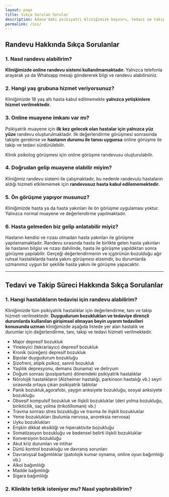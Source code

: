 ```yaml
---
layout: page
title: Sıkça Sorulan Sorular
description: Adana'daki psikiyatri kliniğimize başvuru, tedavi ve takip süreçleri ile ilgili sıkça sorulan soruların yanıtlarına buradan ulaşabilirsiniz.
permalink: /sss/
---
```

## Randevu Hakkında Sıkça Sorulanlar
### 1. Nasıl randevu alabilirim?
**Kliniğimizde online randevu sistemi kullanılmamaktadır.** Yalnızca telefonla arayarak ya da Whatsapp mesajı göndererek bilgi ve randevu alabilirsiniz.

### 2. Hangi yaş grubuna hizmet veriyorsunuz?
Kliniğimizde 18 yaş altı hasta kabul edilmemekte **yalnızca yetişkinlere hizmet verilmektedir.** 

### 3. Online muayene imkanı var mı?
Psikiyatrik muayene için **ilk kez gelecek olan hastalar için yalnızca yüz yüze** randevu oluşturulmaktadır. İlk değerlendirme görüşmesi sonrasında takipte gerekirse ve **hastanın durumu ile tanısı uygunsa** online görüşme ile takip ve tedavi sürdürülebilir.

Klinik psikolog görüşmesi için online görüşme randevusu oluşturulabilir.

### 4. Doğrudan gelip muayene olabilir miyim?
Kliniğimiz randevu sistemi ile çalışmaktadır, bu nedenle randevulu hastaların aldığı hizmeti etkilememek için **randevusuz hasta kabul edilememektedir.** 

### 5. Ön görüşme yapıyor musunuz?
Kliniğimizde hasta ya da hasta yakınları ile ön görüşme uygulaması yoktur. Yalnızca normal muayene ve değerlendirme yapılmaktadır.

### 6. Hasta gelmeden biz gelip anlatabilir miyiz?
Hastanın kendisi ve rızası olmadan hasta yakınları ile görüşme yapılamamaktadır. Randevu sırasında hasta ile birlikte gelen hasta yakınları ile hastanın bilgisi ve rızası dahilinde, hasta ile görüşme yapıldıktan sonra görüşme yapılabilir. Gerçeği değerlendirmenin ve içgörünün bozulduğu ağır ruhsal hastalıklarda hasta yakını görüşmesi elzemdir, bu durumlarda uzmanımız uygun bir şekilde hasta yakını ile görüşme yapacaktır. 

<hr>

## Tedavi ve Takip Süreci Hakkında Sıkça Sorulanlar
### 1. Hangi hastalıkların tedavisi için randevu alabilirim?
Kliniğimizde tüm psikiyatrik hastalıklar için değerlendirme, tanı ve takip hizmeti verilmektedir. **Duygudurum bozuklukları ve tedaviye dirençli durumlarda kullanılan girişimsel olmayan beyin uyarım tedavileri konusunda uzman** kliniğimizde aşağıda listede yer alan hastalık ve durumlar için değerlendirme, tanı, takip ve tedavi hizmeti verilmektedir.

*  Major depresif bozukluk
*  Yineleyici (tekrarlayıcı) depresif bozukluk
*  Kronik (süreğen) depresif bozukluk
*  Bipolar duygudurum bozukluğu
*  Şizofreni, atipik psikoz, sanrılı bozukluk
*  Yaşlılık depresyonu, demans (bunama) ve deliryum
*  Doğum sonrası (postpartum) dönemdeki psikiyatrik hastalıklar
*  Nörolojik hastalıkların (Alzheimer hastalığı, parkinson hastalığı vb.) seyri sırasında ortaya çıkan psikiyatrik tablolar
*  Panik bozukluk,agorafobi, yaygın anksiyete bozukluğu, sosyal anksiyete bozukluğu
*  Obsesif kompulsif bozukluk ve ilişkili bozukluklar (deri yolma bozukluğu, birikticilik, saç yolma (trikotillomani) vb.)
*  Travma sonrası stres bozukluğu ve travma ile ilişkili bozukluklar
*  Yeme bozuklukları (bulumia nervosa, anoreksia nervosa)
*  Uyku bozuklukları
*  Erişkin dikkat eksikliği ve hiperaktivite bozukluğu
*  Somatizasyon bozukluğu ve bedensel belirti ilişkili bozukluklar
*  Konversiyon bozukluğu
*  Akut kriz durumları ve intihar
*  Dürtü kontrol bozukluğu ve davranış sorunları
*  Davranışsal bağımlılıklar (patolojik kumar oynama, online oyun bağımlılığı vb.)
*  Alkol bağımlılığı
*  Madde bağımlılığı
*  Sigara bağımlılığı

### 2. Klinikte tetkik isteniyor mu? Nasıl yaptırabilirim?
